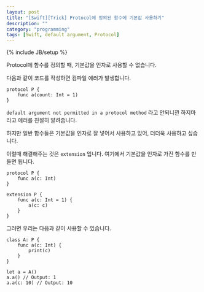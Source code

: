 ```yaml
---
layout: post
title: "[Swift][Trick] Protocol에 정의된 함수에 기본값 사용하기"
description: ""
category: "programming"
tags: [Swift, default argument, Protocol]
---
```

{% include JB/setup %}

Protocol에 함수를 정의할 때, 기본값을 인자로 사용할 수 없습니다.

다음과 같이 코드를 작성하면 컴파일 에러가 발생합니다.

```
protocol P {
    func a(count: Int = 1)
}
```

`default argument not permitted in a protocol method` 라고 안되니깐 하지마라고 에러를 친절히 알려줍니다.

하지만 일반 함수들은 기본값을 인자로 잘 넣어서 사용하고 있어, 더더욱 사용하고 싶습니다.

이럴때 해결해주는 것은 `extension` 입니다. 여기에서 기본값을 인자로 가진 함수를 만들면 됩니다.

```
protocol P {
    func a(c: Int)
}

extension P {
    func a(c: Int = 1) {
        a(c: c)
    }
}
```

그러면 우리는 다음과 같이 사용할 수 있습니다.

```
class A: P {
    func a(c: Int) {
        print(c)
    }
}

let a = A()
a.a() // Output: 1
a.a(c: 10) // Output: 10
```